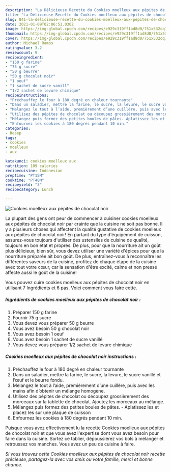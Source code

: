 ```yaml
---
description: "La Délicieuse Recette du Cookies moelleux aux pépites de chocolat noir"
title: "La Délicieuse Recette du Cookies moelleux aux pépites de chocolat noir"
slug: 841-la-delicieuse-recette-du-cookies-moelleux-aux-pepites-de-chocolat-noir
date: 2021-01-09T02:06:51.030Z
image: https://img-global.cpcdn.com/recipes/e929c319ff1ad8d0/751x532cq70/cookies-moelleux-aux-pepites-de-chocolat-noir-photo-principale-de-la-recette.jpg
thumbnail: https://img-global.cpcdn.com/recipes/e929c319ff1ad8d0/751x532cq70/cookies-moelleux-aux-pepites-de-chocolat-noir-photo-principale-de-la-recette.jpg
cover: https://img-global.cpcdn.com/recipes/e929c319ff1ad8d0/751x532cq70/cookies-moelleux-aux-pepites-de-chocolat-noir-photo-principale-de-la-recette.jpg
author: Michael Ramos
ratingvalue: 3.2
reviewcount: 9
recipeingredient:
- "150 g farine"
- "75 g sucre"
- "50 g beurre"
- "50 g chocolat noir"
- "1 oeuf"
- "1 sachet de sucre vanill"
- "1/2 sachet de levure chimique"
recipeinstructions:
- "Préchauffez le four à 180 degré en chaleur tournante"
- "Dans un saladier, mettre la farine, le sucre, la levure, le sucre vanillé et l’œuf et le beurre fondu."
- "Melangez le tout à l’aide, premièrement d’une cuillère, puis avec les mains afin d’obtenir un mélange homogène."
- "Utilisez des pépites de chocolat ou découpez grossièrement des morceaux sur la tablette de chocolat. Ajoutez les morceaux au mélange."
- "Mélangez puis formez des petites boules de pâtes. Aplatissez les et placez les sur une plaque de cuisson"
- "Enfournez les cookies à 180 degrés pendant 10 min."
categories:
- Resep
tags:
- cookies
- moelleux
- aux

katakunci: cookies moelleux aux 
nutrition: 109 calories
recipecuisine: Indonesian
preptime: "PT15M"
cooktime: "PT48M"
recipeyield: "3"
recipecategory: Lunch

---
```



![Cookies moelleux aux pépites de chocolat noir](https://img-global.cpcdn.com/recipes/e929c319ff1ad8d0/751x532cq70/cookies-moelleux-aux-pepites-de-chocolat-noir-photo-principale-de-la-recette.jpg)

La plupart des gens ont peur de commencer à cuisiner cookies moelleux aux pépites de chocolat noir par crainte que la cuisine ne soit pas bonne. Il y a plusieurs choses qui affectent la qualité gustative de cookies moelleux aux pépites de chocolat noir! En partant du type d'équipement de cuisson, assurez-vous toujours d'utiliser des ustensiles de cuisine de qualité, toujours en bon état et propres. De plus, pour que la nourriture ait un goût plus délicieux, bien sûr, vous devez utiliser une variété d'épices pour que la nourriture préparée ait bon goût. De plus, entraînez-vous à reconnaître les différentes saveurs de la cuisine, profitez de chaque étape de la cuisine avec tout votre cœur, car la sensation d'être excité, calme et non pressé affecte aussi le goût de la cuisine!

<!--inarticleads1-->

Vous pouvez cuire cookies moelleux aux pépites de chocolat noir en utilisant 7 Ingrédients et 6 pas. Voici comment vous faire cette.

##### Ingrédients de cookies moelleux aux pépites de chocolat noir :

1. Préparer 150 g farine
1. Fournir 75 g sucre
1. Vous devez vous préparer 50 g beurre
1. Vous avez besoin 50 g chocolat noir
1. Vous avez besoin 1 oeuf
1. Vous avez besoin 1 sachet de sucre vanillé
1. Vous devez vous préparer 1/2 sachet de levure chimique




<!--inarticleads2-->

##### Cookies moelleux aux pépites de chocolat noir instructions :

1. Préchauffez le four à 180 degré en chaleur tournante
1. Dans un saladier, mettre la farine, le sucre, la levure, le sucre vanillé et l’œuf et le beurre fondu.
1. Melangez le tout à l’aide, premièrement d’une cuillère, puis avec les mains afin d’obtenir un mélange homogène.
1. Utilisez des pépites de chocolat ou découpez grossièrement des morceaux sur la tablette de chocolat. Ajoutez les morceaux au mélange.
1. Mélangez puis formez des petites boules de pâtes. - Aplatissez les et placez les sur une plaque de cuisson
1. Enfournez les cookies à 180 degrés pendant 10 min.




<!--inarticleads1-->

<p>
Puisque vous avez effectivement lu la recette Cookies moelleux aux pépites de chocolat noir et que vous avez l'expertise dont vous avez besoin pour faire dans la cuisine. Sortez ce tablier, dépoussiérez vos bols à mélanger et retroussez vos manches. Vous avez un peu de cuisine à faire.
</p>

<p>
<i>Si vous trouvez cette Cookies moelleux aux pépites de chocolat noir recette précieuse, partagez-la avec vos amis ou votre famille, merci et bonne chance.</i>
</p>
